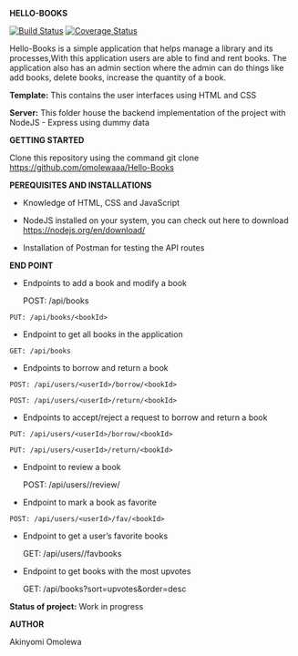 

**HELLO-BOOKS**

[![Build Status](https://travis-ci.org/omolewaaa/Hello-Books.svg?branch=development)](https://travis-ci.org/omolewaaa/POSTIT)
[![Coverage Status](https://coveralls.io/repos/github/omolewaaa/Hello-Books/badge.svg?branch=development)](https://coveralls.io/github/omolewaaa/Hello-Books?branch=development)

Hello-Books is a simple application that helps manage a library and its processes,With this application users are able to find and rent books. 
The application also has an admin section where the admin can do things like add books, delete books, increase the quantity of a book.


**Template:** This contains the user interfaces using HTML and CSS

**Server:** This folder house the backend implementation of the project with NodeJS - Express using dummy data



**GETTING STARTED**

Clone this repository using the command git clone https://github.com/omolewaaa/Hello-Books


**PEREQUISITES AND INSTALLATIONS**

 *    Knowledge of HTML, CSS and JavaScript

 *    NodeJS installed on your system, you can check out here to download https://nodejs.org/en/download/

 *    Installation of Postman for testing the API routes
 
 
 **END POINT**
 
 *   Endpoints  to add a book and modify a book
 
        POST: /api/books
	
	PUT: /api/books/<bookId>
	
 *   Endpoint to get all books in the application
 
	GET: /api/books
   
 *   Endpoints to borrow and return a book
 
	POST: /api/users/<userId>/borrow/<bookId>
	
	POST: /api/users/<userId>/return/<bookId>
   
 *   Endpoints to accept/reject a request to borrow and return a book
 
	PUT: /api/users/<userId>/borrow/<bookId>
	
	PUT: /api/users/<userId>/return/<bookId>
   
 *   Endpoint to review a book
 
     	POST: /api/users/<userId>/review/<bookId>
   
 *   Endpoint to mark a book as favorite
 
	POST: /api/users/<userId>/fav/<bookId>
   
 *   Endpoint to get a user’s favorite books
 
        GET: /api/users/<userId>/favbooks
	
 *   Endpoint to get books with the most upvotes
 
        GET: /api/books?sort=upvotes&order=desc



**Status of project:** Work in progress

   
 **AUTHOR**

   Akinyomi Omolewa
